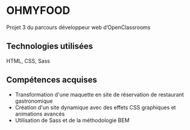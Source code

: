 # OHMYFOOD
Projet 3 du parcours développeur web d’OpenClassrooms

## Technologies utilisées
HTML, CSS, Sass

## Compétences acquises
- Transformation d'une maquette en site de réservation de restaurant gastronomique
- Création d'un site dynamique avec des effets CSS graphiques et animations avancés
- Utilisation de Sass et de la méthodologie BEM